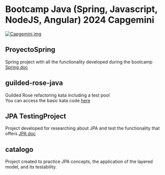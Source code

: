 # Bootcamp  Java (Spring, Javascript, NodeJS, Angular) 2024 Capgemini 
[![Capgemini img](https://www.capgemini.com/wp-content/themes/capgemini2020/assets/images/logo.svg)](https://www.capgemini.com/)

## ProyectoSpring
Spring project with all the functionality developed during the bootcamp
[Spring doc](https://spring.io/)
## guilded-rose-java
Guilded Rose refactoring kata including a test pool  
You can access the basic kata code [here](https://github.com/emilybache/GildedRose-Refactoring-Kata)
## JPA TestingProject
Project developed for researching about JPA and test the functionality that offers
[JPA doc](https://spring.io/projects/spring-data-jpa)
## catalogo
Project created to practice JPA concepts, the application of the layered model, and its testability.
